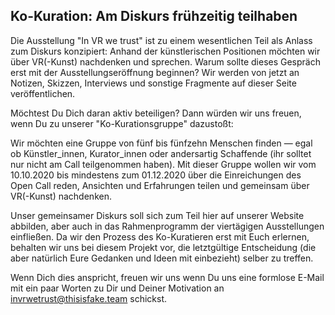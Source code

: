 ## Ko-Kuration: Am Diskurs frühzeitig teilhaben

Die Ausstellung "In VR we trust" ist zu einem wesentlichen Teil als Anlass zum Diskurs konzipiert: Anhand der künstlerischen Positionen möchten wir über VR(-Kunst) nachdenken und sprechen. Warum sollte dieses Gespräch erst mit der Ausstellungseröffnung beginnen? Wir werden von jetzt an Notizen, Skizzen, Interviews und sonstige Fragmente auf dieser Seite veröffentlichen.

Möchtest Du Dich daran aktiv beteiligen? Dann würden wir uns freuen, wenn Du zu unserer "Ko-Kurationsgruppe" dazustoßt:

Wir möchten eine Gruppe von fünf bis fünfzehn Menschen finden — egal ob Künstler\_innen, Kurator_innen oder andersartig Schaffende (ihr solltet nur nicht am Call teilgenommen haben). Mit dieser Gruppe wollen wir vom 10.10.2020 bis mindestens zum 01.12.2020 über die Einreichungen des Open Call reden, Ansichten und Erfahrungen teilen und gemeinsam über VR(-Kunst) nachdenken.

Unser gemeinsamer Diskurs soll sich zum Teil hier auf unserer Website abbilden, aber auch in das Rahmenprogramm der viertägigen Ausstellungen einfließen. Da wir den Prozess des Ko-Kuratieren erst mit Euch erlernen, behalten wir uns bei diesem Projekt vor, die letztgültige Entscheidung (die aber natürlich Eure Gedanken und Ideen mit einbezieht) selber zu treffen.

Wenn Dich dies anspricht, freuen wir uns wenn Du uns eine formlose E-Mail mit ein paar Worten zu Dir und Deiner Motivation an [invrwetrust@thisisfake.team](mailto:invrwetrust@thisisfake.team) schickst.
